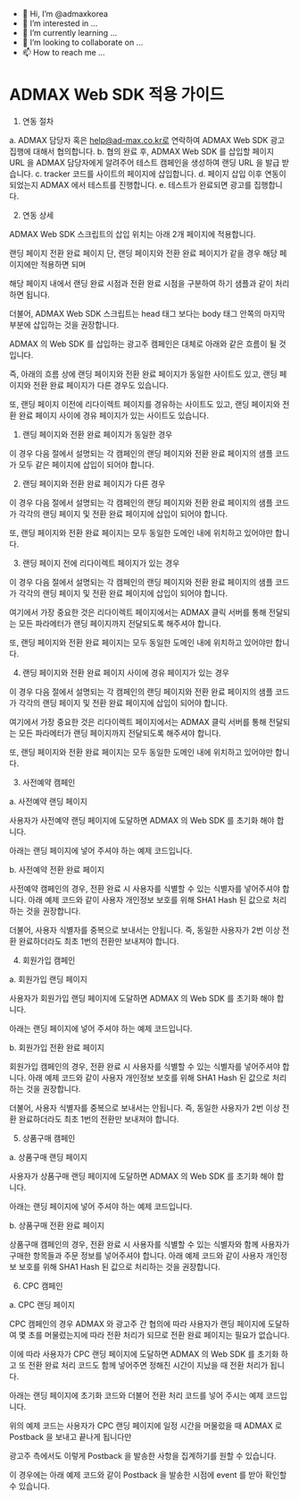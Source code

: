 - 👋 Hi, I’m @admaxkorea
- 👀 I’m interested in ...
- 🌱 I’m currently learning ...
- 💞️ I’m looking to collaborate on ...
- 📫 How to reach me ...

<!---
admaxkorea/admaxkorea is a ✨ special ✨ repository because its `README.md` (this file) appears on your GitHub profile.
You can click the Preview link to take a look at your changes.
--->

ADMAX Web SDK 적용 가이드
==

1. 연동 절차


a. ADMAX 담당자 혹은 help@ad-max.co.kr로 연락하여 ADMAX Web SDK 광고 집행에 대해서 협의합니다.
b. 협의 완료 후, ADMAX Web SDK 를 삽입할 페이지 URL 을 ADMAX 담당자에게 알려주어 테스트 캠페인을 생성하여 랜딩 URL 을 발급 받습니다.
c. tracker 코드를 사이트의 페이지에 삽입합니다.
d. 페이지 삽입 이후 연동이 되었는지 ADMAX 에서 테스트를 진행합니다.
e. 테스트가 완료되면 광고를 집행합니다.







2. 연동 상세


ADMAX Web SDK 스크립트의 삽입 위치는 아래 2개 페이지에 적용합니다.

랜딩 페이지
전환 완료 페이지
단, 랜딩 페이지와 전환 완료 페이지가 같을 경우 해당 페이지에만 적용하면 되며

해당 페이지 내에서 랜딩 완료 시점과 전환 완료 시점을 구분하여 하기 샘플과 같이 처리하면 됩니다.

더불어, ADMAX Web SDK 스크립트는 head 태그 보다는 body 태그 안쪽의 마지막 부분에 삽입하는 것을 권장합니다.



ADMAX 의 Web SDK 를 삽입하는 광고주 캠페인은 대체로 아래와 같은 흐름이 될 것입니다.

즉, 아래의 흐름 상에 랜딩 페이지와 전환 완료 페이지가 동일한 사이트도 있고, 랜딩 페이지와 전환 완료 페이지가 다른 경우도 있습니다.

또, 랜딩 페이지 이전에 리다이렉트 페이지를 경유하는 사이트도 있고, 랜딩 페이지와 전환 완료 페이지 사이에 경유 페이지가 있는 사이트도 있습니다.



1) 랜딩 페이지와 전환 완료 페이지가 동일한 경우


이 경우 다음 절에서 설명되는 각 캠페인의 랜딩 페이지와 전환 완료 페이지의 샘플 코드가 모두 같은 페이지에 삽입이 되어야 합니다.



2) 랜딩 페이지와 전환 완료 페이지가 다른 경우


이 경우 다음 절에서 설명되는 각 캠페인의 랜딩 페이지와 전환 완료 페이지의 샘플 코드가 각각의 랜딩 페이지 및 전환 완료 페이지에 삽입이 되어야 합니다.

또, 랜딩 페이지와 전환 완료 페이지는 모두 동일한 도메인 내에 위치하고 있어야만 합니다.



3) 랜딩 페이지 전에 리다이렉트 페이지가 있는 경우


이 경우 다음 절에서 설명되는 각 캠페인의 랜딩 페이지와 전환 완료 페이지의 샘플 코드가 각각의 랜딩 페이지 및 전환 완료 페이지에 삽입이 되어야 합니다.

여기에서 가장 중요한 것은 리다이렉트 페이지에서는 ADMAX 클릭 서버를 통해 전달되는 모든 파라메터가 랜딩 페이지까지 전달되도록 해주셔야 합니다.

또, 랜딩 페이지와 전환 완료 페이지는 모두 동일한 도메인 내에 위치하고 있어야만 합니다.



4) 랜딩 페이지와 전환 완료 페이지 사이에 경유 페이지가 있는 경우


이 경우 다음 절에서 설명되는 각 캠페인의 랜딩 페이지와 전환 완료 페이지의 샘플 코드가 각각의 랜딩 페이지 및 전환 완료 페이지에 삽입이 되어야 합니다.

여기에서 가장 중요한 것은 리다이렉트 페이지에서는 ADMAX 클릭 서버를 통해 전달되는 모든 파라메터가 랜딩 페이지까지 전달되도록 해주셔야 합니다.

또, 랜딩 페이지와 전환 완료 페이지는 모두 동일한 도메인 내에 위치하고 있어야만 합니다.









3. 사전예약 캠페인


a. 사전예약 랜딩 페이지

사용자가 사전예약 랜딩 페이지에 도달하면 ADMAX 의 Web SDK 를 초기화 해야 합니다.

아래는 랜딩 페이지에 넣어 주셔야 하는 예제 코드입니다.

<script type="text/javascript" src="//s3.ap-northeast-2.amazonaws.com/vegas-kor-o/sdk/web/vegastracker.min.js"></script>
<script type="text/javascript">
    var tracker = new VegasTracker();
    var initData = tracker.InfoBuilder.setCountry("KR").build();
    tracker.init(initData);
    tracker.firstLanding();
    tracker.open();
</script>


b. 사전예약 전환 완료 페이지

사전예약 캠페인의 경우, 전환 완료 시 사용자를 식별할 수 있는 식별자를 넣어주셔야 합니다.
아래 예제 코드와 같이 사용자 개인정보 보호를 위해 SHA1 Hash 된 값으로 처리하는 것을 권장합니다.


더불어, 사용자 식별자를 중복으로 보내서는 안됩니다. 즉, 동일한 사용자가 2번 이상 전환 완료하더라도 최초 1번의 전환만 보내져야 합니다.


<script type="text/javascript" src="//s3.ap-northeast-2.amazonaws.com/vegas-kor-o/sdk/web/sha1.js"></script>
<script type="text/javascript" src="//s3.ap-northeast-2.amazonaws.com/vegas-kor-o/sdk/web/vegastracker.min.js"></script>
<script type="text/javascript">
 
    var strUser = "값" ex) 핸드폰번호, 이메일주소, 주민번호, 즉 유니크한 값 // string으로 적용해주세요
    var tracker = new VegasTracker();
    var initData = tracker.InfoBuilder.setCountry("KR").setHashId(SHA1(strUser)).build();
    tracker.init(initData);
    tracker.preserveComplete();//전환 포스트백 발송
 
/*
필요할 경우 사용하세요
페이지를 이동해야 하는 경우 '이벤트 리스너 preserve_complete' 사용
    document.addEventListener("preserve_complete", function() {
        ... 광고주 메세지, 집계 혹은 페이지 이동 코드 ...
        alert("완료 메세지");
        location.href = "이동할 페이지";
    });
*/
</script>




4. 회원가입 캠페인


a. 회원가입 랜딩 페이지

사용자가 회원가입 랜딩 페이지에 도달하면 ADMAX 의 Web SDK 를 초기화 해야 합니다.

아래는 랜딩 페이지에 넣어 주셔야 하는 예제 코드입니다.

<script type="text/javascript" src="//s3.ap-northeast-2.amazonaws.com/vegas-kor-o/sdk/web/vegastracker.min.js"></script>
<script type="text/javascript">
    var tracker = new VegasTracker();
    var initData = tracker.InfoBuilder.setCountry("KR").build();
    tracker.init(initData);
    tracker.firstLanding();
    tracker.open();
</script>


b. 회원가입 전환 완료 페이지

회원가입 캠페인의 경우, 전환 완료 시 사용자를 식별할 수 있는 식별자를 넣어주셔야 합니다.
아래 예제 코드와 같이 사용자 개인정보 보호를 위해 SHA1 Hash 된 값으로 처리하는 것을 권장합니다.


더불어, 사용자 식별자를 중복으로 보내서는 안됩니다. 즉, 동일한 사용자가 2번 이상 전환 완료하더라도 최초 1번의 전환만 보내져야 합니다.


<script type="text/javascript" src="//s3.ap-northeast-2.amazonaws.com/vegas-kor-o/sdk/web/sha1.js"></script>
<script type="text/javascript" src="//s3.ap-northeast-2.amazonaws.com/vegas-kor-o/sdk/web/vegastracker.min.js"></script>
<script type="text/javascript">
 
    var strUser = "값" ex) 핸드폰번호, 이메일주소, 주민번호, 즉 유니크한 값 // string으로 적용해주세요
    var tracker = new VegasTracker();
    var initData = tracker.InfoBuilder.setCountry("KR").setHashId(SHA1(strUser)).build();
    tracker.init(initData);
    tracker.registration();//전환 포스트백 발송
 
/*
필요할 경우 사용하세요
페이지를 이동해야 하는 경우 '이벤트 리스너 registration_complete' 사용
    document.addEventListener("registration_complete", function() {
        ... 광고주 메세지, 집계 혹은 페이지 이동 코드 ...
        alert("완료 메세지");
        location.href = "이동할 페이지";
    });
*/
 
</script>




5. 상품구매 캠페인


a. 상품구매 랜딩 페이지

사용자가 상품구매 랜딩 페이지에 도달하면 ADMAX 의 Web SDK 를 초기화 해야 합니다.

아래는 랜딩 페이지에 넣어 주셔야 하는 예제 코드입니다.

<script type="text/javascript" src="//s3.ap-northeast-2.amazonaws.com/vegas-kor-o/sdk/web/vegastracker.min.js"></script>
<script type="text/javascript">
    var tracker = new VegasTracker();
    var initData = tracker.InfoBuilder.setCountry("KR").build();
    tracker.init(initData);
    tracker.firstLanding();
    tracker.open();
</script>


b. 상품구매 전환 완료 페이지

상품구매 캠페인의 경우, 전환 완료 시 사용자를 식별할 수 있는 식별자와 함께 사용자가 구매한 항목들과 주문 정보를 넣어주셔야 합니다.
아래 예제 코드와 같이 사용자 개인정보 보호를 위해 SHA1 Hash 된 값으로 처리하는 것을 권장합니다.



<script type="text/javascript" src="//s3.ap-northeast-2.amazonaws.com/vegas-kor-o/sdk/web/sha1.js"></script>
<script type="text/javascript" src="//s3.ap-northeast-2.amazonaws.com/vegas-kor-o/sdk/web/vegastracker.min.js"></script>
<script type="text/javascript">
     
 
    var strUser = "값" ex) 핸드폰번호, 이메일주소, 주민번호, 즉 유니크한 값 // string으로 적용해주세요
    var tracker = new VegasTracker();
    var initData = tracker.InfoBuilder.setCountry("KR").setHashId(SHA1(strUser)).build();
    tracker.init(initData);
  
    /* STAR LOOP: 구매한 모든 상품에 대해 */
    tracker.PurchaseEvent.addPurchase("상품ID", "상품단가", "상품구매갯수"); // 상품단가에서 ,(콤마)를 제거한 숫자만 전달해주세요 ex)"165,000"(x) -> "165000"(o)
    /* END LOOP */
  
    tracker.PurchaseEvent.setOrder("주문ID", "총 주문 가격");
  
    var purchaseEvent = tracker.PurchaseEvent.build();
    tracker.purchase(purchaseEvent);//전환 포스트백 발송
 
/*
필요할 경우 사용하세요
페이지를 이동해야 하는 경우 '이벤트 리스너 purchase_complete' 사용
    document.addEventListener("purchase_complete", function() {
        ... 광고주 메세지, 집계 혹은 페이지 이동 코드 ...
        alert("완료 메세지");
        location.href = "이동할 페이지";
    });
*/
 
 
 
</script>




6. CPC 캠페인


a. CPC 랜딩 페이지

CPC 캠페인의 경우 ADMAX 와 광고주 간 협의에 따라 사용자가 랜딩 페이지에 도달하여 몇 초를 머물렀는지에 따라 전환 처리가 되므로 전환 완료 페이지는 필요가 없습니다.

이에 따라 사용자가 CPC 랜딩 페이지에 도달하면 ADMAX 의 Web SDK 를 초기화 하고 또 전환 완료 처리 코드도 함께 넣어주면 정해진 시간이 지났을 때 전환 처리가 됩니다.

아래는 랜딩 페이지에 초기화 코드와 더불어 전환 처리 코드를 넣어 주시는 예제 코드입니다.

<script type="text/javascript" src="//s3.ap-northeast-2.amazonaws.com/vegas-kor-o/sdk/web/vegastracker.min.js"></script>
<script type="text/javascript">
    var tracker = new VegasTracker();
    var initData = tracker.InfoBuilder.setCountry("KR").build();
    tracker.init(initData);
    tracker.firstLanding();
    tracker.open();
    tracker.triggerCpc();
</script>


위의 예제 코드는 사용자가 CPC 랜딩 페이지에 일정 시간을 머물렀을 때 ADMAX 로 Postback 을 보내고 끝나게 됩니다만

광고주 측에서도 이렇게 Postback 을 발송한 사항을 집계하기를 원할 수 있습니다.

이 경우에는 아래 예제 코드와 같이 Postback 을 발송한 시점에 event 를 받아 확인할 수 있습니다.

<script type="text/javascript" src="//s3.ap-northeast-2.amazonaws.com/vegas-kor-o/sdk/web/vegastracker.min.js"></script>
<script type="text/javascript">
 
 
    var tracker = new VegasTracker();
    var initData = tracker.InfoBuilder.setCountry("KR").build();
    tracker.init(initData);
    tracker.firstLanding();
    tracker.open();
    tracker.triggerCpc();//전환 포스트백 발송.
 
 
/*
필요할 경우 사용하세요
페이지를 이동해야 하는 경우 '이벤트 리스너 cpc_complete' 사용
    document.addEventListener("cpc_complete", function() {
        ... 광고주 메세지, 집계 혹은 페이지 이동 코드 ...
        alert("완료 메세지");
        location.href = "이동할 페이지";
    });
*/
 
 
 
</script>


